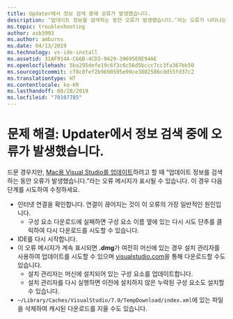 ```yaml
---
title: Updater에서 정보 검색 중에 오류가 발생했습니다.
description: ‘업데이트 정보를 검색하는 동안 오류가 발생했습니다.’라는 오류가 나타나는 경우 수정하는 방법에 대한 지침입니다. Mac용 Visual Studio 2019에서
ms.topic: troubleshooting
author: asb3993
ms.author: amburns
ms.date: 04/13/2019
ms.technology: vs-ide-install
ms.assetid: 31AF914A-C66B-4CD3-9429-39695E0E94AE
ms.openlocfilehash: 5ba295defe19c6f3c6c56d5bccc7cc3fa367bb50
ms.sourcegitcommit: cf8c0fef2b9690595e99ce3802586cdd55fd37c2
ms.translationtype: HT
ms.contentlocale: ko-KR
ms.lasthandoff: 08/28/2019
ms.locfileid: "70107785"
---
```

# <a name="troubleshooting-updater-has-errors-retrieving-information"></a>문제 해결: Updater에서 정보 검색 중에 오류가 발생했습니다.

드문 경우지만, [Mac용 Visual Studio를 업데이트](update.md)하려고 할 때 “업데이트 정보를 검색하는 동안 오류가 발생했습니다.”라는 오류 메시지가 표시될 수 있습니다. 이 경우 다음 단계를 시도하여 수정하세요.

- 인터넷 연결을 확인합니다. 연결이 끊어지는 것이 이 오류의 가장 일반적인 원인입니다.
  - 구성 요소 다운로드에 실패하면 구성 요소 이름 옆에 있는 다시 시도 단추를 클릭하여 다시 다운로드를 시도할 수 있습니다.
- IDE를 다시 시작합니다.
- 이 오류 메시지가 계속 표시되면 **.dmg**가 여전히 머신에 있는 경우 설치 관리자를 사용하여 업데이트를 시도할 수 있으며 [visualstudio.com](https://visualstudio.microsoft.com/vs/mac/)을 통해 다운로드할 수도 있습니다.
  - 설치 관리자는 머신에 설치되어 있는 구성 요소를 업데이트합니다.
  - 설치 관리자를 다시 실행하면 이전에 설치하지 않은 누락된 구성 요소도 설치할 수 있습니다.
- `~/Library/Caches/VisualStudio/7.0/TempDownload/index.xml`에 있는 파일을 삭제하여 캐시된 다운로드를 지울 수도 있습니다.
